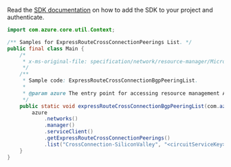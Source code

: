 Read the [SDK documentation](https://github.com/Azure/azure-sdk-for-java/blob/azure-resourcemanager_2.13.0/sdk/resourcemanager/azure-resourcemanager/README.md) on how to add the SDK to your project and authenticate.

```java
import com.azure.core.util.Context;

/** Samples for ExpressRouteCrossConnectionPeerings List. */
public final class Main {
    /*
     * x-ms-original-file: specification/network/resource-manager/Microsoft.Network/stable/2021-05-01/examples/ExpressRouteCrossConnectionBgpPeeringList.json
     */
    /**
     * Sample code: ExpressRouteCrossConnectionBgpPeeringList.
     *
     * @param azure The entry point for accessing resource management APIs in Azure.
     */
    public static void expressRouteCrossConnectionBgpPeeringList(com.azure.resourcemanager.AzureResourceManager azure) {
        azure
            .networks()
            .manager()
            .serviceClient()
            .getExpressRouteCrossConnectionPeerings()
            .list("CrossConnection-SiliconValley", "<circuitServiceKey>", Context.NONE);
    }
}
```
